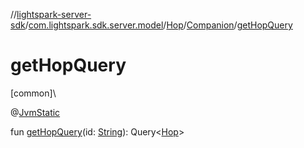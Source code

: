 //[lightspark-server-sdk](../../../../index.md)/[com.lightspark.sdk.server.model](../../index.md)/[Hop](../index.md)/[Companion](index.md)/[getHopQuery](get-hop-query.md)

# getHopQuery

[common]\

@[JvmStatic](https://kotlinlang.org/api/latest/jvm/stdlib/kotlin.jvm/-jvm-static/index.html)

fun [getHopQuery](get-hop-query.md)(id: [String](https://kotlinlang.org/api/latest/jvm/stdlib/kotlin/-string/index.html)): Query&lt;[Hop](../index.md)&gt;
